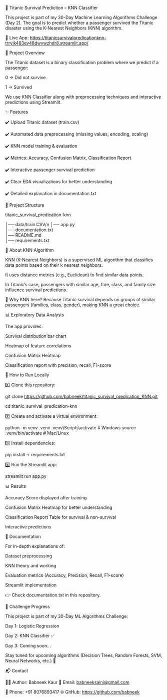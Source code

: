 🚢 Titanic Survival Prediction – KNN Classifier

This project is part of my 30-Day Machine Learning Algorithms Challenge (Day 2).
The goal is to predict whether a passenger survived the Titanic disaster using the K-Nearest Neighbors (KNN) algorithm.

🔗 Live App:
https://titanicsurvivalpredicationknn-trryik483ev48dwvwzhdr8.streamlit.app/

📌 Project Overview

The Titanic dataset is a binary classification problem where we predict if a passenger:

0 → Did not survive

1 → Survived

We use KNN Classifier along with preprocessing techniques and interactive predictions using Streamlit.

✨ Features

✔️ Upload Titanic dataset (train.csv)

✔️ Automated data preprocessing (missing values, encoding, scaling)

✔️ KNN model training & evaluation

✔️ Metrics: Accuracy, Confusion Matrix, Classification Report

✔️ Interactive passenger survival prediction

✔️ Clear EDA visualizations for better understanding

✔️ Detailed explanation in documentation.txt

📂 Project Structure

titanic_survival_predication-knn

│── data/train.CSV/n
│── app.py                    
│── documentation.txt         
│── README.md                 
│── requirements.txt          

🧠 About KNN Algorithm

KNN (K-Nearest Neighbors) is a supervised ML algorithm that classifies data points based on their k nearest neighbors.

It uses distance metrics (e.g., Euclidean) to find similar data points.

In Titanic’s case, passengers with similar age, fare, class, and family size influence survival predictions.

📌 Why KNN here?
Because Titanic survival depends on groups of similar passengers (families, class, gender), making KNN a great choice.

📊 Exploratory Data Analysis

The app provides:

Survival distribution bar chart

Heatmap of feature correlations

Confusion Matrix Heatmap

Classification report with precision, recall, F1-score

🚀 How to Run Locally

1️⃣ Clone this repository:

git clone https://github.com/babneek/titanic_survival_predication_KNN.git

cd titanic_survival_predication-knn


2️⃣ Create and activate a virtual environment:

python -m venv .venv
.venv\Scripts\activate     # Windows
source .venv/bin/activate  # Mac/Linux


3️⃣ Install dependencies:

pip install -r requirements.txt


4️⃣ Run the Streamlit app:

streamlit run app.py

📊 Results

Accuracy Score displayed after training

Confusion Matrix Heatmap for better understanding

Classification Report Table for survival & non-survival

Interactive predictions

📘 Documentation

For in-depth explanations of:

Dataset preprocessing

KNN theory and working

Evaluation metrics (Accuracy, Precision, Recall, F1-score)

Streamlit implementation

👉 Check documentation.txt in this repository.

📢 Challenge Progress

This project is part of my 30-Day ML Algorithms Challenge:

Day 1: Logistic Regression

Day 2: KNN Classifier ✅

Day 3: Coming soon...

Stay tuned for upcoming algorithms (Decision Trees, Random Forests, SVM, Neural Networks, etc.) 🚀

📬 Contact

👩‍💻 Author: Babneek Kaur
📧 Email: babneeksaini@gmail.com

📱 Phone: +91 8076893417
🌐 GitHub: https://github.com/babneek
